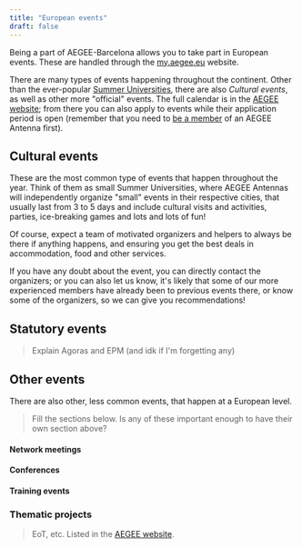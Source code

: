 ```yaml
---
title: "European events"
draft: false
---
```


Being a part of AEGEE-Barcelona allows you to take part in European events. These are handled through the [my.aegee.eu](https://my.aegee.eu) website.

There are many types of events happening throughout the continent. Other than the ever-popular [Summer Universities](summer-universities), there are also _Cultural events_, as well as other more "official" events. The full calendar is in the [AEGEE website](https://my.aegee.eu/calendar); from there you can also apply to events while their application period is open (remember that you need to [be a member](become-a-member) of an AEGEE Antenna first).

## Cultural events

These are the most common type of events that happen throughout the year. Think of them as small Summer Universities, where AEGEE Antennas will independently organize "small" events in their respective cities, that usually last from 3 to 5 days and include cultural visits and activities, parties, ice-breaking games and lots and lots of fun!

Of course, expect a team of motivated organizers and helpers to always be there if anything happens, and ensuring you get the best deals in accommodation, food and other services.

If you have any doubt about the event, you can directly contact the organizers; or you can also let us know, it's likely that some of our more experienced members have already been to previous events there, or know some of the organizers, so we can give you recommendations!



## Statutory events

> Explain Agoras and EPM (and idk if I'm forgetting any)


## Other events

There are also other, less common events, that happen at a European level.

> Fill the sections below. Is any of these important enough to have their own section above?

#### Network meetings

#### Conferences

#### Training events

### Thematic projects

> EoT, etc. Listed in the [AEGEE website](https://www.aegee.org/about-aegee/).
